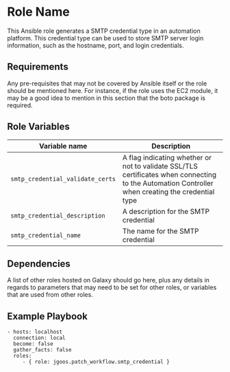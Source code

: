 Role Name
=========

This Ansible role generates a SMTP credential type in an automation platform. This credential type can be used to store SMTP server login information, such as the hostname, port, and login credentials.

Requirements
------------

Any pre-requisites that may not be covered by Ansible itself or the role should be mentioned here. For instance, if the role uses the EC2 module, it may be a good idea to mention in this section that the boto package is required.

Role Variables
--------------

| Variable name | Description |
| --- | --- |
| `smtp_credential_validate_certs` | A flag indicating whether or not to validate SSL/TLS certificates when connecting to the Automation Controller when creating the credential type |
| `smtp_credential_description` | A description for the SMTP credential |
| `smtp_credential_name` | The name for the SMTP credential |

Dependencies
------------

A list of other roles hosted on Galaxy should go here, plus any details in regards to parameters that may need to be set for other roles, or variables that are used from other roles.

Example Playbook
----------------

    - hosts: localhost
      connection: local
      become: false
      gather_facts: false
      roles:
         - { role: jgoos.patch_workflow.smtp_credential }
